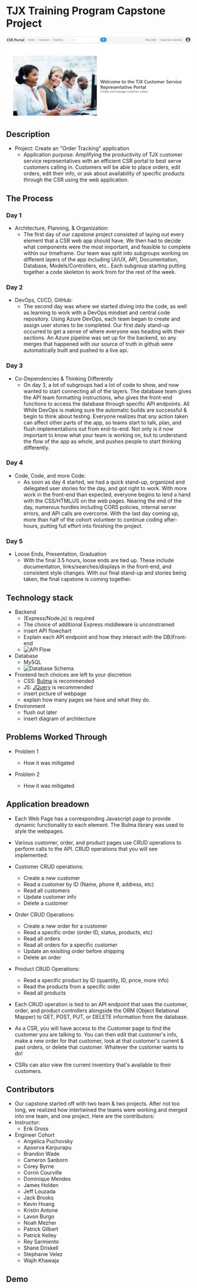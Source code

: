 # TJX Training Program Capstone Project
 !["mainPortal"](./pictures/portalPage.png "mainPortal")
## Description
* Project: Create an "Order Tracking" application
    - Application purpose: Amplifying the productivity of TJX customer service representatives with an efficient CSR portal to best serve customers calling in. Customers will be able to place orders, edit orders, edit their info, or ask about availability of specific products through the CSR using the web application.

## The Process
### Day 1
* Architecture, Planning, & Organization:
    - The first day of our capstone project consisted of laying out every element that a CSR web app should have. We then had to decide what components were the most important, and feasible to complete within our timeframe. Our team was split into subgroups working on different layers of the app including UI/UX, API, Documentation, Database, Models/Controllers, etc.. Each subgroup starting putting together a code skeleton to work from for the rest of the week.
### Day 2
* DevOps, CI/CD, GitHub:
    - The second day was where we started diving into the code, as well as learning to work with a DevOps mindset and central code repository. Using Azure DevOps, each team began to create and assign user stories to be completed. Our first daily stand-up occurred to get a sense of where everyone was heading with their sections. An Azure pipeline was set up for the backend, so any merges that happened with our source of truth in github were automatically built and pushed to a live api.

### Day 3
* Co-Dependencies & Thinking Differently
    - On day 3, a lot of subgroups had a lot of code to show, and now wanted to start connecting all of the layers. The database team gives the API team formatting instructions, who gives the front-end functions to access the database through specific API endpoints. All While DevOps is making sure the automatic builds are successful & begin to think about testing. Everyone realizes that any action taken can affect other parts of the app, so teams start to talk, plan, and flush implementations out from end-to-end. Not only is it now important to know what your team is working on, but to understand the flow of the app as whole, and pushes people to start thinking differently.

### Day 4
* Code, Code, and more Code:
    - As soon as day 4 started, we had a quick stand-up, organized and delegated user stories for the day, and got right to work. With more work in the front-end than expected, everyone begins to lend a hand with the CSS/HTML/JS on the web pages. Nearing the end of the day, numerous hurdles including CORS policies, internal server errors, and API calls are overcome. With the last day coming up, more than half of the cohort volunteer to continue coding after-hours, putting full effort into finishing the project.

### Day 5
* Loose Ends, Presentation, Graduation
    - With the final 3.5 hours, loose ends are tied up. These include documentation, links/searches/displays in the front-end, and consistent style changes. With our final stand-up and stories being taken, the final capstone is coming together.

## Technology stack
* Backend 
    - (Express/Node.js) is required
    - The choice of additional Express middleware is unconstrained
    - insert API flowchart
    - Explain each API endpoint and how they interact with the DB/Front-end
    - ![API Flow](API_flow.png "API Flow")
* Database
    - MySQL
    - ![Database Schema](capstone_db.png "Database Schema")
* Frontend tech choices are left to your discretion
    - CSS: [Bulma](https://bulma.io/) is recommended 
    - JS: [JQuery](https://jquery.com/) is recommended
    - insert picture of webpage
    - explain how many pages we have and what they do.
* Environment
    - flush out later
    - insert diagram of architecture

## Problems Worked Through
* Problem 1
    - How it was mitigated

* Problem 2
    - How it was mitigated  

## Application breadown
* Each Web Page has a corresponding Javascript page to provide dynamic functionality to each element. The Bulma library was used to style the webpages.
* Various customer, order, and product pages use CRUD operations to perform calls to the API. CRUD operations that you will see implemented:

* Customer CRUD operations:
    - Create a new customer
    - Read a customer by ID (Name, phone #, address, etc)
    - Read all customers
    - Update customer info
    - Delete a customer
* Order CRUD Operations:
    - Create a new order for a customer
    - Read a specific order (order ID, status, products, etc)
    - Read all orders
    - Read all orders for a specific customer
    - Update an exisiting order before shipping
    - Delete an order
* Product CRUD Operations:
    - Read a specific product by ID (quantity, ID, price, more info)
    - Read the products from a specific order
    - Read all products 

* Each CRUD operation is tied to an API endpoint that uses the customer, order, and product controllers alongside the ORM (Object Relational Mapper) to GET, POST, PUT, or DELETE information from the database.
* As a CSR, you will have access to the Customer page to find the customer you are talking to. You can then edit that customer's info, make a new order for that customer, look at that customer's current & past orders, or delete that customer. Whatever the customer wants to do!
* CSRs can also view the current inventory that's available to their customers.
 
 ## Contributors
* Our capstone started off with two team & two projects. After not too long, we realized how intertwined the teams were working and merged into one team, and one project. Here are the contributors:
* Instructor:
    - Erik Gross
* Engineer Cohort
    - Angelica Puchovsky
    - Apoorva Karpurapu
    - Brandon Wade
    - Cameron Sanborn
    - Corey Byrne
    - Corrin Courville
    - Dominique Mendes
    - James Holden
    - Jeff Louzada
    - Jack Brooks
    - Kevin Hoang
    - Kristin Antone
    - Lavon Burgo
    - Noah Mezher
    - Patrick Gilbert
    - Patrick Kelley
    - Rey Sarmiento
    - Shane Driskell
    - Stephanie Velez
    - Wajih Khawaja

## Demo